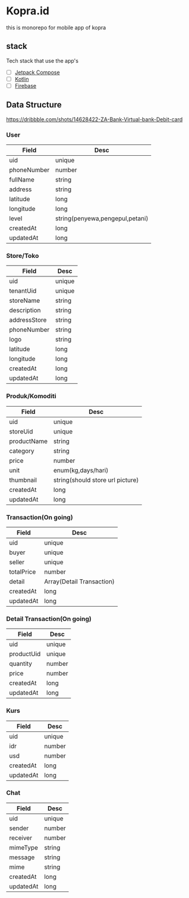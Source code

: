 # Kopra.id

this is monorepo for mobile app of kopra

## stack
Tech stack that use the app's

- [ ] [Jetpack Compose](https://developer.android.com/jetpack/compose)
- [ ] [Kotlin](https://kotlinlang.org/)
- [ ] [Firebase](https://square.github.io/retrofit/)

## Data Structure
https://dribbble.com/shots/14628422-ZA-Bank-Virtual-bank-Debit-card

### User

Field|Desc
----|----
uid | unique
phoneNumber | number
fullName | string
address | string
latitude|long
longitude|long
level | string(penyewa,pengepul,petani)
createdAt|long
updatedAt|long


### Store/Toko

Field| Desc
---- | ----
uid| unique
tenantUid| unique
storeName|string
description|string
addressStore|string
phoneNumber | string
logo|string
latitude|long
longitude|long
createdAt|long
updatedAt|long

### Produk/Komoditi

Field | Desc
----- | ----
uid| unique
storeUid | unique
productName | string
category|string
price| number
unit|enum(kg,days/hari)
thumbnail | string(should store url picture)
createdAt|long
updatedAt|long


### Transaction(On going)

Field | Desc
---- | ----
uid|unique
buyer|unique
seller|unique
totalPrice|number
detail|Array(Detail Transaction)
createdAt|long
updatedAt|long


### Detail Transaction(On going)
Field | Desc
---- | ----
uid|unique
productUid|unique
quantity|number
price|number
createdAt|long
updatedAt|long

### Kurs
Field|Desc
---- | ----
uid|unique
idr|number
usd|number
createdAt|long
updatedAt|long

### Chat
Field|Desc
---- | ----
uid|unique
sender|number
receiver|number
mimeType|string
message|string
mime|string
createdAt|long
updatedAt|long




